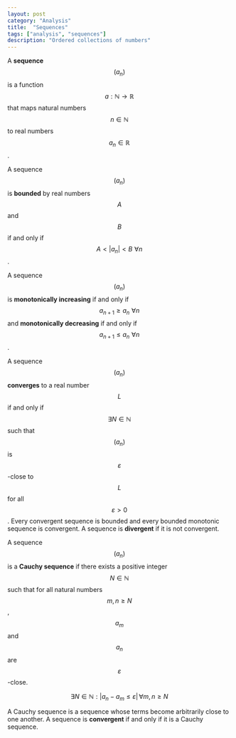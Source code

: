 ```yaml
---
layout: post
category: "Analysis"
title:  "Sequences"
tags: ["analysis", "sequences"]
description: "Ordered collections of numbers"
---
```


A **sequence** $$ (a_n) $$ is a function $$a:\mathbb{N} \rightarrow \mathbb{R}$$ that maps natural numbers $$n \in \mathbb{N}$$ to real numbers $$a_n \in \mathbb{R}$$.

A sequence $$ (a_n) $$ is **bounded** by real numbers $$A$$ and $$B$$ if and only if $$A< \lvert a_n\lvert<B \, \, \forall n$$.

A sequence $$ (a_n) $$ is **monotonically increasing** if and only if $$a_{n+1} \geq a_n \, \, \forall n$$ and **monotonically decreasing** if and only if $$a_{n+1} \leq a_n \, \, \forall n$$.

A sequence $$ (a_n) $$ **converges** to a real number $$L$$ if and only if $$ \exists N \in \mathbb{N}$$ such that $$ (a_n) $$ is $$ \varepsilon $$-close to $$L$$ for all $$ \varepsilon >0$$. Every convergent sequence is bounded and every bounded monotonic sequence is convergent. A sequence is **divergent** if it is not convergent.

A sequence $$ (a_n) $$ is a **Cauchy sequence** if there exists a positive integer $$N \in \mathbb{N}$$ such that for all natural numbers $$m, n \geq N$$, $$a_m$$ and $$a_n$$ are $$\varepsilon$$-close.

$$ \exists N \in \mathbb{N} : \lvert a_n-a_m \leq \varepsilon \lvert \, \forall m,n \geq N $$

A Cauchy sequence is a sequence whose terms become arbitrarily close to one another. A sequence is **convergent** if and only if it is a Cauchy sequence.
